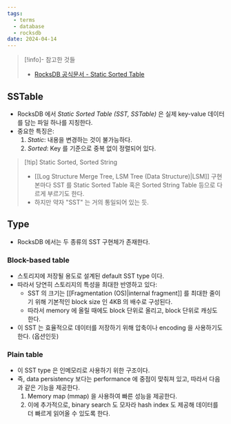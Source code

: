 ```yaml
---
tags:
  - terms
  - database
  - rocksdb
date: 2024-04-14
---
```

> [!info]- 참고한 것들
> - [RocksDB 공식문서 - Static Sorted Table](https://github.com/facebook/rocksdb/wiki/A-Tutorial-of-RocksDB-SST-formats)

## SSTable

- RocksDB 에서 *Static Sorted Table (SST, SSTable)* 은 실제 key-value 데이터를 담는 파일 하나를 지칭한다.
- 중요한 특징은:
	1. *Static*: 내용을 변경하는 것이 불가능하다.
	2. *Sorted*: Key 를 기준으로 중복 없이 정렬되어 있다.

> [!tip] Static Sorted, Sorted String
> - [[Log Structure Merge Tree, LSM Tree (Data Structure)|LSM]] 구현본마다 SST 를 Static Sorted Table 혹은 Sorted String Table 등으로 다르게 부르기도 한다.
> - 하지만 약자 "SST" 는 거의 통일되어 있는 듯.

## Type

- RocksDB 에서는 두 종류의 SST 구현체가 존재한다.

### Block-based table

- 스토리지에 저장될 용도로 설계된 default SST type 이다.
- 따라서 당연히 스토리지의 특성을 최대한 반영하고 있다:
	- SST 의 크기는 [[Fragmentation (OS)|internal fragment]] 를 최대한 줄이기 위해 기본적인 block size 인 4KB 의 배수로 구성된다.
	- 따라서 memory 에 올릴 때에도 block 단위로 올리고, block 단위로 캐싱도 한다.
- 이 SST 는 효율적으로 데이터를 저장하기 위해 압축이나 encoding 을 사용하기도 한다. (옵션인듯)

### Plain table

- 이 SST type 은 인메모리로 사용하기 위한 구조이다.
- 즉, data persistency 보다는 performance 에 중점이 맞춰져 있고, 따라서 다음과 같은 기능을 제공한다.
	1. Memory map (mmap) 을 사용하여 빠른 성능을 제공한다.
	2. 이에 추가적으로, binary search 도 모자라 hash index 도 제공해 데이터를 더 빠르게 읽어올 수 있도록 한다.